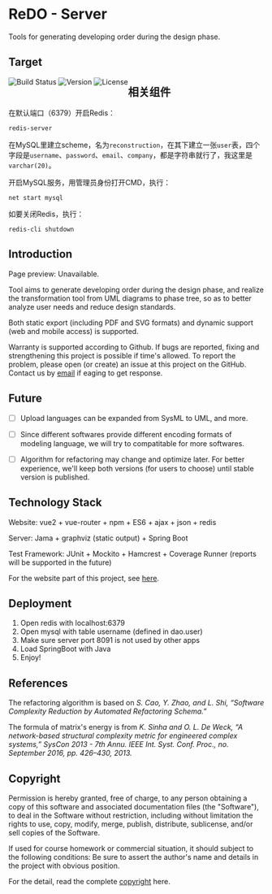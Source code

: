 # ReDO - Server
Tools for generating developing order during the design phase.

## Target


<div style="float:left;"> 
<img src="https://img.shields.io/badge/deploy-success-brightgreen.svg" alt="Build Status">  
<img src="https://img.shields.io/badge/version-1.0-green.svg" alt="Version">
<img src="https://img.shields.io/badge/license-MIT-red.svg" alt="License">
</div>


## 相关组件
在默认端口（6379）开启Redis：
```bash
redis-server
```

在MySQL里建立scheme，名为`reconstruction`，在其下建立一张`user`表，四个字段是`username`、`password`、`email`、`company`，都是字符串就行了，我这里是`varchar(20)`。

开启MySQL服务，用管理员身份打开CMD，执行：
```
net start mysql
```

如要关闭Redis，执行：
```
redis-cli shutdown
```


## Introduction

Page preview: Unavailable.

Tool aims to generate developing order during the design phase, and realize the transformation tool from UML diagrams to phase tree, so as to better analyze user needs and reduce design standards.

Both static export (including PDF and SVG formats) and dynamic support (web and mobile access) is supported.

Warranty is supported according to Github. If bugs are reported, fixing and strengthening this project is possible if time's allowed. To report the problem, please open (or create) an issue at this project on the GitHub. Contact us by [email](10165101169@stu.ecnu.edu.cn) if eaging to get response.


## Future

- [ ] Upload languages can be expanded from SysML to UML, and more.

- [ ] Since different softwares provide different encoding formats of modeling language, we will try to compatitable for more softwares. 

- [ ] Algorithm for refactoring may change and optimize later. For better experience, we'll keep both versions (for users to choose) until stable version is published.

## Technology Stack

Website: vue2 + vue-router + npm + ES6 + ajax + json + redis

Server: Jama + graphviz (static output) + Spring Boot

Test Framework: JUnit + Mockito + Hamcrest + Coverage Runner (reports will be supported in the future)

For the website part of this project, see [here](github.com/ivyee17/software-reconstruction-website).

## Deployment

1. Open redis with localhost:6379
2. Open mysql with table username (defined in dao.user)
3. Make sure server port 8091 is not used by other apps
4. Load SpringBoot with Java
5. Enjoy!

## References

The refactoring algorithm is based on <i>S. Cao, Y. Zhao, and L. Shi, “Software Complexity Reduction by Automated Refactoring Schema.”</i>

The formula of matrix's energy is from <i>K. Sinha and O. L. De Weck, “A network-based structural complexity metric for engineered complex systems,” SysCon 2013 - 7th Annu. IEEE Int. Syst. Conf. Proc., no. September 2016, pp. 426–430, 2013.</i>

## Copyright

Permission is hereby granted, free of charge, to any person obtaining a copy of this software and associated documentation files (the "Software"), to deal in the Software without restriction, including without limitation the rights to use, copy, modify, merge, publish, distribute, sublicense, and/or sell copies of the Software.

If used for course homework or commercial situation, it should subject to the following conditions: Be sure to assert the author's name and details in the project with obvious position.

For the detail, read the complete [copyright](./LICENSE) here.
